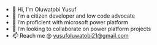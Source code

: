 - 👋 Hi, I’m Oluwatobi Yusuf
- 👀 I’m a citizen developer and low code advocate
- 🌱 I’m proficient with microsoft power platform
- 💞️ I’m looking to collaborate on power platform projects
- 📫 Reach me @ yusufoluwatobi21@gmail.com 

<!---
toby124/toby124 is a ✨ special ✨ repository because its `README.md` (this file) appears on your GitHub profile.
You can click the Preview link to take a look at your changes.
--->
